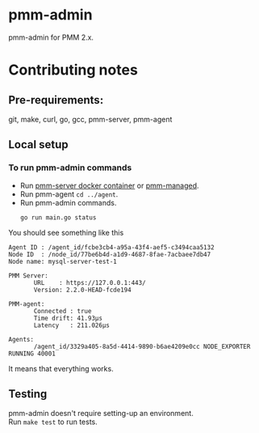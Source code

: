 # pmm-admin

pmm-admin for PMM 2.x.

# Contributing notes

## Pre-requirements:
git, make, curl, go, gcc, pmm-server, pmm-agent

## Local setup
### To run pmm-admin commands
- Run [pmm-server docker container](https://hub.docker.com/r/percona/pmm-server) or [pmm-managed](https://github.com/percona/pmm/tree/main/managed).  
- Run pmm-agent `cd ../agent`.
- Run pmm-admin commands.
    ```shell script
    go run main.go status
    ```

You should see something like this
 ```shell script
Agent ID : /agent_id/fcbe3cb4-a95a-43f4-aef5-c3494caa5132
Node ID  : /node_id/77be6b4d-a1d9-4687-8fae-7acbaee7db47
Node name: mysql-server-test-1

PMM Server:
        URL    : https://127.0.0.1:443/
        Version: 2.2.0-HEAD-fcde194

PMM-agent:
        Connected : true
        Time drift: 41.93µs
        Latency   : 211.026µs

Agents:
        /agent_id/3329a405-8a5d-4414-9890-b6ae4209e0cc NODE_EXPORTER RUNNING 40001
```
It means that everything works.

## Testing
pmm-admin doesn't require setting-up an environment.  
Run `make test` to run tests. 
